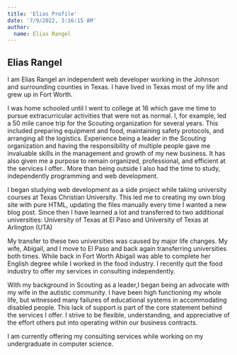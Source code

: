 ```yaml
---
title: 'Elias Profile'
date: '7/9/2022, 3:16:15 AM'
author:
  name: Elias Rangel
---
```


## Elias Rangel

I am Elias Rangel an independent web developer working in the Johnson and surrounding counties in Texas. I have lived in Texas most of my life and grew up in Fort Worth.

I was home schooled until I went to college at 16 which gave me time to pursue extracurricular activities that were not as normal. I, for example, led a 50 mile canoe trip for the Scouting organization for several years. This included preparing equipment and food, maintaining safety protocols, and arranging all the logistics. Experience being a leader in the Scouting organization and having the responsibility of multiple people gave me invaluable skills in the management and growth of my new business. It has also given me a purpose to remain organized, professional, and efficient at the services I offer.. More than being outside I also had the time to study, independently programming and web development.

I began studying web development as a side project while taking university courses at Texas Christian University. This led me to creating my own blog site with pure HTML, updating the files manually every time I wanted a new blog post. Since then I have learned a lot and transferred to two additional universities: University of Texas at El Paso and University of Texas at Arlington (UTA)

My transfer to these two universities was caused by major life changes. My wife, Abigail, and I move to El Paso and back again transferring universities both times. While back in Fort Worth Abigail was able to complete her English degree while I worked in the food industry. I recently quit the food industry to offer my services in consulting independently.

With my background in Scouting as a leader,I began being an advocate with my wife in the autistic community. I have been high functioning my whole life, but witnessed many failures of educational systems in accommodating disabled people. This lack of support is part of the core statement behind the services I offer. I strive to be flexible, understanding, and appreciative of the effort others put into operating within our business contracts.

I am currently offering my consulting services while working on my undergraduate in computer science.
